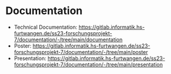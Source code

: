 # Documentation

- Technical Documentation: https://gitlab.informatik.hs-furtwangen.de/ss23-forschungsprojekt-7/documentation/-/tree/main/documentation
- Poster: https://gitlab.informatik.hs-furtwangen.de/ss23-forschungsprojekt-7/documentation/-/tree/main/poster
- Presentation: https://gitlab.informatik.hs-furtwangen.de/ss23-forschungsprojekt-7/documentation/-/tree/main/presentation
